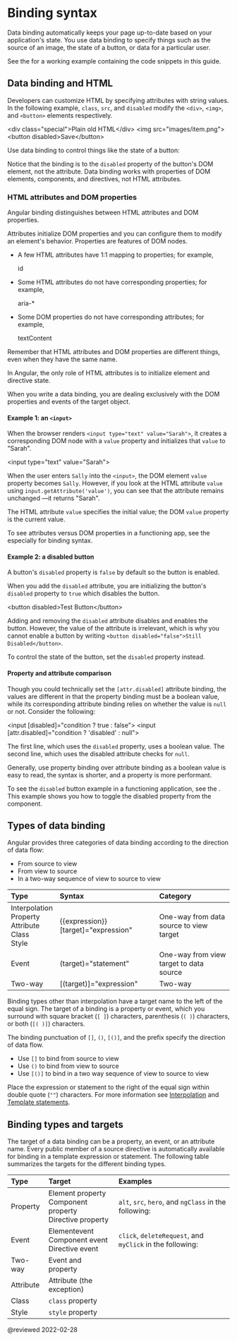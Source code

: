 
# Binding syntax

Data binding automatically keeps your page up-to-date based on your application's state.
You use data binding to specify things such as the source of an image, the state of a button, or data for a particular user.

<div class="alert is-helpful">

See the <live-example></live-example> for a working example containing the code snippets in this guide.

</div>

## Data binding and HTML

Developers can customize HTML by specifying attributes with string values.
In the following example, `class`, `src`, and `disabled` modify the `<div>`, `<img>`, and `<button>` elements respectively.

<code-example format="html" language="html">

&lt;div class="special"&gt;Plain old HTML&lt;/div&gt;
&lt;img src="images/item.png"&gt;
&lt;button disabled&gt;Save&lt;/button&gt;

</code-example>

Use data binding to control things like the state of a button:

<code-example header="src/app/app.component.html" path="binding-syntax/src/app/app.component.html" region="disabled-button"></code-example>

Notice that the binding is to the `disabled` property of the button's DOM element, not the attribute.
Data binding works with properties of DOM elements, components, and directives, not HTML attributes.

<a id="html-attribute-vs-dom-property"></a>

### HTML attributes and DOM properties

Angular binding distinguishes between HTML attributes and DOM properties.

Attributes initialize DOM properties and you can configure them to modify an element's behavior.
Properties are features of DOM nodes.

*   A few HTML attributes have 1:1 mapping to properties; for example,

    <code-example format="html" hideCopy language="html">

    id

    </code-example>

*   Some HTML attributes do not have corresponding properties; for example,

    <code-example format="html" hideCopy language="html">

    aria-&ast;

    </code-example>

*   Some DOM properties do not have corresponding attributes; for example,

    <code-example format="html" hideCopy language="html">

    textContent

    </code-example>

<div class="alert is-important">

Remember that HTML attributes and DOM properties are different things, even when they have the same name.

</div>

In Angular, the only role of HTML attributes is to initialize element and directive state.

When you write a data binding, you are dealing exclusively with the DOM properties and events of the target object.

#### Example 1: an `<input>`

When the browser renders `<input type="text" value="Sarah">`, it creates a corresponding DOM node with a `value` property and initializes that `value` to "Sarah".

<code-example format="html" language="html">

&lt;input type="text" value="Sarah"&gt;

</code-example>

When the user enters `Sally` into the `<input>`, the DOM element `value` property becomes `Sally`.
However, if you look at the HTML attribute `value` using `input.getAttribute('value')`, you can see that the attribute remains unchanged &mdash;it returns "Sarah".

The HTML attribute `value` specifies the initial value; the DOM `value` property is the current value.

To see attributes versus DOM properties in a functioning app, see the <live-example name="binding-syntax"></live-example> especially for binding syntax.

#### Example 2: a disabled button

A button's `disabled` property is `false` by default so the button is enabled.

When you add the `disabled` attribute, you are initializing the button's `disabled` property to `true` which disables the button.

<code-example format="html" language="html">

&lt;button disabled&gt;Test Button&lt;/button&gt;

</code-example>

Adding and removing the `disabled` attribute disables and enables the button.
However, the value of the attribute is irrelevant, which is why you cannot enable a button by writing `<button disabled="false">Still Disabled</button>`.

To control the state of the button, set the `disabled` property instead.

#### Property and attribute comparison

Though you could technically set the `[attr.disabled]` attribute binding, the values are different in that the property binding must be a boolean value, while its corresponding attribute binding relies on whether the value is `null` or not.
Consider the following:

<code-example format="html" language="html">

&lt;input [disabled]="condition ? true : false"&gt;
&lt;input [attr.disabled]="condition ? 'disabled' : null"&gt;

</code-example>

The first line, which uses the `disabled` property, uses a boolean value.
The second line, which uses the disabled attribute checks for `null`.

Generally, use property binding over attribute binding as a boolean value is easy to read, the syntax is shorter, and a property is more performant.

To see the `disabled` button example in a functioning application, see the <live-example></live-example>.
This example shows you how to toggle the disabled property from the component.

## Types of data binding

Angular provides three categories of data binding according to the direction of data flow:

*   From source to view
*   From view to source
*   In a two-way sequence of view to source to view

| Type                                                                     | Syntax                                                                       | Category |
|:---                                                                      |:---                                                                          |:---      |
| Interpolation <br /> Property <br /> Attribute <br /> Class <br /> Style | <code-example> {{expression}} &NewLine;[target]="expression" </code-example> | One-way from data source to view target |
| Event                                                                    | <code-example> (target)="statement" </code-example>                          | One-way from view target to data source |
| Two-way                                                                  | <code-example> [(target)]="expression" </code-example>                       | Two-way                                 |

Binding types other than interpolation have a target name to the left of the equal sign.
The target of a binding is a property or event, which you surround with square bracket \(`[ ]`\) characters, parenthesis \(`( )`\) characters, or both \(`[( )]`\) characters.

The binding punctuation of `[]`, `()`, `[()]`, and the prefix specify the direction of data flow.

*   Use `[]` to bind from source to view
*   Use `()` to bind from view to source
*   Use `[()]` to bind in a two way sequence of view to source to view

Place the expression or statement to the right of the equal sign within double quote \(`""`\) characters.
For more information see [Interpolation](guide/interpolation) and [Template statements](guide/template-statements).

## Binding types and targets

The target of a data binding can be a property, an event, or an attribute name.
Every public member of a source directive is automatically available for binding in a template expression or statement.
The following table summarizes the targets for the different binding types.

| Type      | Target                                                               | Examples |
|:---       |:---                                                                  |:---      |
| Property  | Element property <br /> Component property <br /> Directive property | `alt`, `src`, `hero`, and `ngClass` in the following: <code-example path="template-syntax/src/app/app.component.html" region="property-binding-syntax-1"></code-example> <!-- For more information, see [Property Binding](guide/property-binding). --> |
| Event     | Elementevent <br /> Component event <br /> Directive event           | `click`, `deleteRequest`, and `myClick` in the following: <code-example path="template-syntax/src/app/app.component.html" region="event-binding-syntax-1"></code-example>                                                                               |
| Two-way   | Event and property                                                   | <code-example path="template-syntax/src/app/app.component.html" region="2-way-binding-syntax-1"></code-example>                                                                                                                                         |
| Attribute | Attribute \(the exception\)                                          | <code-example path="template-syntax/src/app/app.component.html" region="attribute-binding-syntax-1"></code-example>                                                                                                                                     |
| Class     | `class` property                                                     | <code-example path="template-syntax/src/app/app.component.html" region="class-binding-syntax-1"></code-example>                                                                                                                                         |
| Style     | `style` property                                                     | <code-example path="template-syntax/src/app/app.component.html" region="style-binding-syntax-1"></code-example>                                                                                                                                         |

<!-- links -->

<!-- external links -->

<!-- end links -->

@reviewed 2022-02-28
